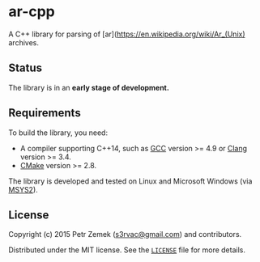 ar-cpp
======

A C++ library for parsing of [ar](https://en.wikipedia.org/wiki/Ar_(Unix)
archives.

Status
------

The library is in an **early stage of development.**

Requirements
------------

To build the library, you need:
* A compiler supporting C++14, such as [GCC](https://gcc.gnu.org/) version >=
  4.9 or [Clang](http://clang.llvm.org/) version >= 3.4.
* [CMake](http://www.boost.org/) version >= 2.8.

The library is developed and tested on Linux and Microsoft Windows (via
[MSYS2](https://sourceforge.net/projects/msys2/)).

License
-------

Copyright (c) 2015 Petr Zemek (<s3rvac@gmail.com>) and contributors.

Distributed under the MIT license. See the
[`LICENSE`](https://github.com/s3rvac/ar-cpp/blob/master/LICENSE) file for more
details.
